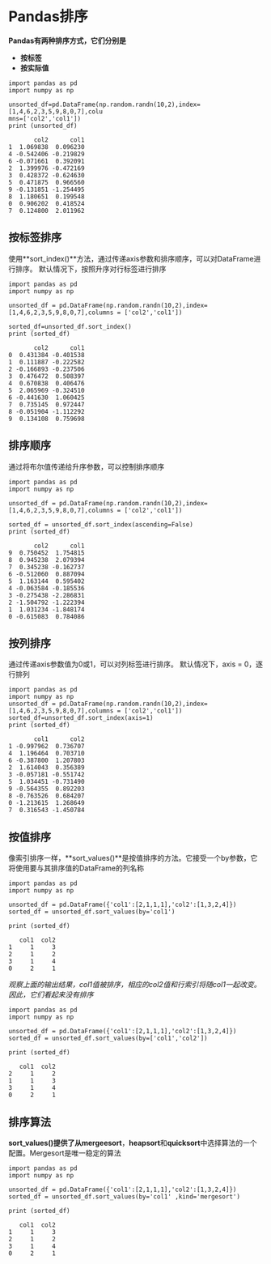 # Pandas排序

**Pandas有两种排序方式，它们分别是**
- **按标签**
- **按实际值**

```
import pandas as pd
import numpy as np

unsorted_df=pd.DataFrame(np.random.randn(10,2),index=[1,4,6,2,3,5,9,8,0,7],colu
mns=['col2','col1'])
print (unsorted_df)
```
```
       col2      col1
1  1.069838  0.096230
4 -0.542406 -0.219829
6 -0.071661  0.392091
2  1.399976 -0.472169
3  0.428372 -0.624630
5  0.471875  0.966560
9 -0.131851 -1.254495
8  1.180651  0.199548
0  0.906202  0.418524
7  0.124800  2.011962
```

## 按标签排序  
使用**sort_index()**方法，通过传递axis参数和排序顺序，可以对DataFrame进行排序。 默认情况下，按照升序对行标签进行排序

```
import pandas as pd
import numpy as np

unsorted_df = pd.DataFrame(np.random.randn(10,2),index=[1,4,6,2,3,5,9,8,0,7],columns = ['col2','col1'])

sorted_df=unsorted_df.sort_index()
print (sorted_df)
```
```
       col2      col1
0  0.431384 -0.401538
1  0.111887 -0.222582
2 -0.166893 -0.237506
3  0.476472  0.508397
4  0.670838  0.406476
5  2.065969 -0.324510
6 -0.441630  1.060425
7  0.735145  0.972447
8 -0.051904 -1.112292
9  0.134108  0.759698
```

## 排序顺序  
通过将布尔值传递给升序参数，可以控制排序顺序
```
import pandas as pd
import numpy as np

unsorted_df = pd.DataFrame(np.random.randn(10,2),index=[1,4,6,2,3,5,9,8,0,7],columns = ['col2','col1'])

sorted_df = unsorted_df.sort_index(ascending=False)
print (sorted_df)
```
```
       col2      col1
9  0.750452  1.754815
8  0.945238  2.079394
7  0.345238 -0.162737
6 -0.512060  0.887094
5  1.163144  0.595402
4 -0.063584 -0.185536
3 -0.275438 -2.286831
2 -1.504792 -1.222394
1  1.031234 -1.848174
0 -0.615083  0.784086
```

## 按列排序  
通过传递axis参数值为0或1，可以对列标签进行排序。 默认情况下，axis = 0，逐行排列
```
import pandas as pd
import numpy as np
unsorted_df = pd.DataFrame(np.random.randn(10,2),index=[1,4,6,2,3,5,9,8,0,7],columns = ['col2','col1'])
sorted_df=unsorted_df.sort_index(axis=1)
print (sorted_df)
```
```
       col1      col2
1 -0.997962  0.736707
4  1.196464  0.703710
6 -0.387800  1.207803
2  1.614043  0.356389
3 -0.057181 -0.551742
5  1.034451 -0.731490
9 -0.564355  0.892203
8 -0.763526  0.684207
0 -1.213615  1.268649
7  0.316543 -1.450784
```

## 按值排序
像索引排序一样，**sort_values()**是按值排序的方法。它接受一个by参数，它将使用要与其排序值的DataFrame的列名称
```
import pandas as pd
import numpy as np

unsorted_df = pd.DataFrame({'col1':[2,1,1,1],'col2':[1,3,2,4]})
sorted_df = unsorted_df.sort_values(by='col1')

print (sorted_df)
```
```
   col1  col2
1     1     3
2     1     2
3     1     4
0     2     1
```
*观察上面的输出结果，col1值被排序，相应的col2值和行索引将随col1一起改变。因此，它们看起来没有排序*

```
import pandas as pd
import numpy as np

unsorted_df = pd.DataFrame({'col1':[2,1,1,1],'col2':[1,3,2,4]})
sorted_df = unsorted_df.sort_values(by=['col1','col2'])

print (sorted_df)
```
```
   col1  col2
2     1     2
1     1     3
3     1     4
0     2     1
```

## 排序算法   
**sort_values()**提供了从**mergeesort**，**heapsort**和**quicksort**中选择算法的一个配置。Mergesort是唯一稳定的算法

```
import pandas as pd
import numpy as np

unsorted_df = pd.DataFrame({'col1':[2,1,1,1],'col2':[1,3,2,4]})
sorted_df = unsorted_df.sort_values(by='col1' ,kind='mergesort')

print (sorted_df)
```
```
   col1  col2
1     1     3
2     1     2
3     1     4
0     2     1
```



